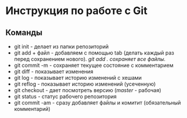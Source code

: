 # Инструкция по работе с Git

## Команды
* git init - делает из папки репозиторий
* git add + файл - добавляем c помощью tab (делать каждый раз перед сохранением нового).   *git add . сохраняет все файлы.* 
* git commit -m - сохраняет текущее состояние с комментарием
* git diff - показывает изменения
* git log - показывает историю изменений с хешами
* git reflog - показывает историю изменений (усеченную)
* git checkout - дает посмотреть версию (*master* - рабочая)
* git status - статус рабочего репозитория
* git commit -am - сразу добавляет файлы и комитит (обязательный комментарий)

